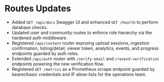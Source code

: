 # Routes Updates

- Added `GET /api/docs` Swagger UI and enhanced `GET /health` to perform database checks.
- Updated user and community routes to enforce role hierarchy via the hardened auth middleware.
- Registered `/api/content` router exposing upload sessions, ingestion confirmation, listing/detail, viewer token, analytics, events, and progress endpoints guarded by auth roles.
- Extended `/api/auth` router with `/verify-email` and `/resend-verification` endpoints powering the new verification flow.
- Registered `GET /metrics` as a Prometheus scrape endpoint guarded by bearer/basic credentials and IP allow-lists for the operations team.
